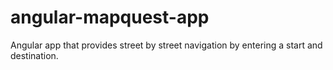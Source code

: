 # angular-mapquest-app
Angular app that provides street by street navigation by entering a start and destination.
